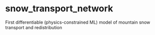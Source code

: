 # snow_transport_network
First differentiable (physics-constrained ML) model of mountain snow transport and redistribution
